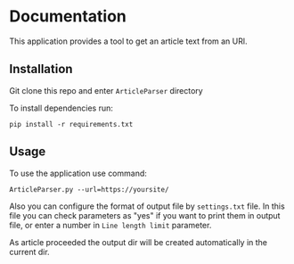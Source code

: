 # Documentation
This application provides a tool to get an article text from an URl.

## Installation
Git clone this repo and enter ```ArticleParser``` directory

To install dependencies run:
```commandline
pip install -r requirements.txt
```

## Usage
To use the application use command:
```commandline
ArticleParser.py --url=https://yoursite/
```

Also you can configure the format of output file by ```settings.txt``` file.
In this file you can check parameters as "yes" if you want to print them in output file, or enter a number
in ```Line length limit``` parameter.

As article proceeded the output dir will be created automatically in the current dir.

